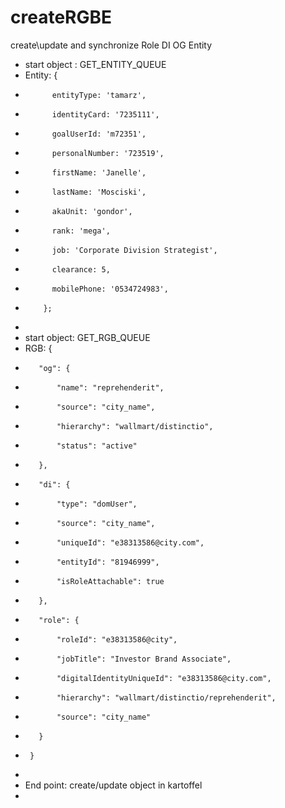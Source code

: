 # createRGBE
 
create\update and synchronize Role DI OG Entity

- start object : GET_ENTITY_QUEUE
- Entity: {
-           entityType: 'tamarz',
-           identityCard: '7235111',
-           goalUserId: 'm72351',
-           personalNumber: '723519',
-           firstName: 'Janelle',
-           lastName: 'Mosciski',
-           akaUnit: 'gondor',
-           rank: 'mega',
-           job: 'Corporate Division Strategist',
-           clearance: 5,
-           mobilePhone: '0534724983',
-         };
-
- start object: GET_RGB_QUEUE
- RGB: {
-        "og": {
-            "name": "reprehenderit",
-            "source": "city_name",
-            "hierarchy": "wallmart/distinctio",
-            "status": "active"
-        },
-        "di": {
-            "type": "domUser",
-            "source": "city_name",
-            "uniqueId": "e38313586@city.com",
-            "entityId": "81946999",
-            "isRoleAttachable": true
-        },
-        "role": {
-            "roleId": "e38313586@city",
-            "jobTitle": "Investor Brand Associate",
-            "digitalIdentityUniqueId": "e38313586@city.com",
-            "hierarchy": "wallmart/distinctio/reprehenderit",
-            "source": "city_name"
-        }
-      }
-
- End point: create/update object in kartoffel 
- 
